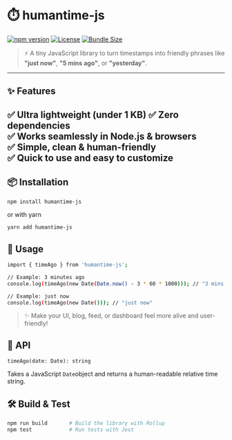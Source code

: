 
# ⏱️ humantime-js

[![npm version](https://img.shields.io/npm/v/humantime-js?style=flat-square&color=brightgreen)](https://www.npmjs.com/package/humantime-js)
[![License](https://img.shields.io/npm/l/humantime-js?style=flat-square)](LICENSE)
[![Bundle Size](https://badgen.net/bundlephobia/min/humantime-js)](https://bundlephobia.com/result?p=humantime-js)

> ⚡ A tiny JavaScript library to turn timestamps into friendly phrases like **"just now"**, **"5 mins ago"**, or **"yesterday"**.
---

## ✨ Features
✅ Ultra lightweight (under 1 KB) 
✅ Zero dependencies  
✅ Works seamlessly in Node.js & browsers  
✅ Simple, clean & human-friendly  
✅ Quick to use and easy to customize
---


## 📦 Installation
```bash
npm install humantime-js
```
or with yarn
```bash
yarn add humantime-js
```

## 🚀 Usage
```bash
import { timeAgo } from 'humantime-js';

// Example: 3 minutes ago
console.log(timeAgo(new Date(Date.now() - 3 * 60 * 1000))); // "3 mins ago"

// Example: just now
console.log(timeAgo(new Date())); // "just now"
```
>✨ Make your UI, blog, feed, or dashboard feel more alive and user-friendly!

## 📜 API
```
timeAgo(date: Date): string
```
Takes a JavaScript ``` Date ```object and returns a human-readable relative time string.

## 🛠️ Build & Test
```bash
npm run build       # Build the library with Rollup
npm test            # Run tests with Jest
```

